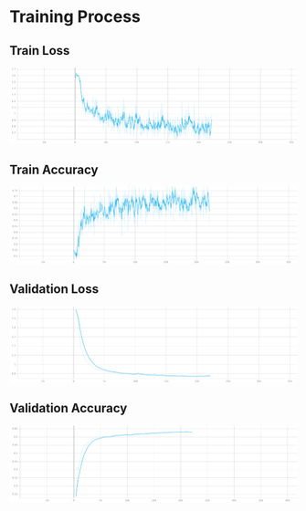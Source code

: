 # Training Process



## Train Loss

![Train Loss](https://github.com/KULcoder/Comprehensive-Amazon-Reviews-Project/blob/main/Part3_NLP/images/train_loss.png)

## Train Accuracy

![Train Accuracy](https://github.com/KULcoder/Comprehensive-Amazon-Reviews-Project/blob/main/Part3_NLP/images/train_accuracy.png)

## Validation Loss

![Valid Loss](https://github.com/KULcoder/Comprehensive-Amazon-Reviews-Project/blob/main/Part3_NLP/images/valid_loss.png)

## Validation Accuracy

![Valid Accuracy](https://github.com/KULcoder/Comprehensive-Amazon-Reviews-Project/blob/main/Part3_NLP/images/valid_accuracy.png)

